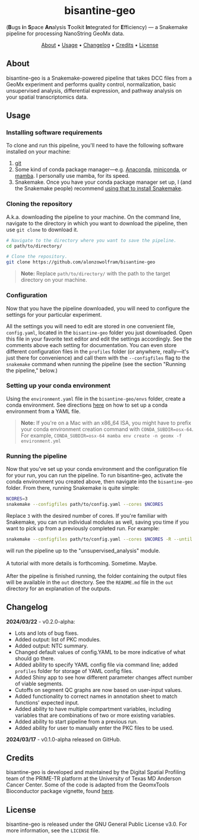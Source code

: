 
<h1 align="center">
  <br>
  <!--<a href="http://www.amitmerchant.com/electron-markdownify"><img src="https://raw.githubusercontent.com/amitmerchant1990/electron-markdownify/master/app/img/markdownify.png" alt="Markdownify" width="200"></a>-->
  <br>
  bisantine-geo
  <br>
</h1>

(<b>B</b>ugs <b>i</b>n <b>S</b>pace <b>An</b>alysis <b>T</b>oolkit <b>In</b>tegrated for <b>E</b>fficiency) — a Snakemake pipeline for processing NanoString GeoMx data.

<!--
<p align="center">
  <a href="https://badge.fury.io/js/electron-markdownify">
    <img src="https://badge.fury.io/js/electron-markdownify.svg"
         alt="Gitter">
  </a>
  <a href="https://gitter.im/amitmerchant1990/electron-markdownify"><img src="https://badges.gitter.im/amitmerchant1990/electron-markdownify.svg"></a>
  <a href="https://saythanks.io/to/bullredeyes@gmail.com">
      <img src="https://img.shields.io/badge/SayThanks.io-%E2%98%BC-1EAEDB.svg">
  </a>
  <a href="https://www.paypal.me/AmitMerchant">
    <img src="https://img.shields.io/badge/$-donate-ff69b4.svg?maxAge=2592000&amp;style=flat">
  </a>
</p>
-->

<p align="center">
  <a href="#about">About</a> •
  <a href="#usage">Usage</a> •
  <a href="#changelog">Changelog</a> •
  <a href="#credits">Credits</a> •
  <a href="#license">License</a>
</p>

## About

bisantine-geo is a Snakemake-powered pipeline that takes DCC files from a GeoMx experiment and performs quality control, normalization, basic unsupervised analysis, differential expression, and pathway analysis on your spatial transcriptomics data. 

## Usage
### Installing software requirements
To clone and run this pipeline, you'll need to have the following software installed on your machine:
1) [git](https://git-scm.com)
2) Some kind of conda package manager—e.g. [Anaconda](https://www.anaconda.com/download), [miniconda](https://docs.anaconda.com/free/miniconda/miniconda-install/), or [mamba](https://mamba.readthedocs.io/en/latest/installation/mamba-installation.html). I personally use mamba, for its speed.
3) Snakemake. Once you have your conda package manager set up, I (and the Snakemake people) recommend [using that to install Snakemake](https://snakemake.readthedocs.io/en/stable/getting_started/installation.html).

### Cloning the repository
A.k.a. downloading the pipeline to your machine. 
On the command line, navigate to the directory in which you want to download the pipeline, then use `git clone` to download it.
```bash
# Navigate to the directory where you want to save the pipeline.
cd path/to/directory/

# Clone the repository.
git clone https://github.com/alonzowolfram/bisantine-geo
```
> **Note:**
> Replace `path/to/directory/` with the path to the target directory on your machine.

### Configuration
Now that you have the pipeline downloaded, you will need to configure the settings for your particular experiment. 

All the settings you will need to edit are stored in one convenient file, `config.yaml`, located in the `bisantine-geo` folder you just downloaded. Open this file in your favorite text editor and edit the settings accordingly. See the comments above each setting for documentation. You can even store different configuration files in the `profiles` folder (or anywhere, really—it's just there for convenience) and call them with the `--configfiles` flag to the `snakemake` command when running the pipeline (see the section "Running the pipeline," below.)

### Setting up your conda environment
Using the `environment.yaml` file in the `bisantine-geo/envs` folder, create a conda environment. See directions [here](https://docs.conda.io/projects/conda/en/latest/user-guide/tasks/manage-environments.html) on how to set up a conda environment from a YAML file. 

> **Note:**
> If you're on a Mac with an x86_64 ISA, you might have to prefix your conda environment creation command with `CONDA_SUBDIR=osx-64`. <br />
> For example, `CONDA_SUBDIR=osx-64 mamba env create -n geomx -f environment.yml`

### Running the pipeline
Now that you've set up your conda environment and the configuration file for your run, you can run the pipeline. To run bisantine-geo, activate the conda environment you created above, then navigate into the `bisantine-geo` folder. From there, running Snakemake is quite simple:

```bash
NCORES=3
snakemake --configfiles path/to/config.yaml --cores $NCORES
```

Replace `3` with the desired number of cores. If you're familiar with Snakemake, you can run individual modules as well, saving you time if you want to pick up from a previously completed run. For example:

```bash
snakemake --configfiles path/to/config.yaml --cores $NCORES -R --until unsupervised_analysis
```
will run the pipeline up to the "unsupervised_analysis" module.
<br />
<br />
A tutorial with more details is forthcoming. Sometime. Maybe. 
<br />
<br />
After the pipeline is finished running, the folder containing the output files will be available in the `out` directory. See the `README.md` file in the `out` directory for an explanation of the outputs. 

## Changelog
<b>2024/03/22</b> - v0.2.0-alpha:
* Lots and lots of bug fixes.
* Added output: list of PKC modules.
* Added output: NTC summary.
* Changed default values of config.YAML to be more indicative of what should go there.
* Added ability to specify YAML config file via command line; added `profiles` folder for storage of YAML config files.
* Added Shiny app to see how different parameter changes affect number of viable segments.
* Cutoffs on segment QC graphs are now based on user-input values.
* Added functionality to correct names in annotation sheet to match functions' expected input.
* Added ability to have multiple compartment variables, including variables that are combinations of two or more existing variables.
* Added ability to start pipeline from a previous run. 
* Added ability for user to manually enter the PKC files to be used.

<b>2024/03/17</b> - v0.1.0-alpha released on GitHub.

## Credits

bisantine-geo is developed and maintained by the Digital Spatial Profiling team of the PRIME-TR platform at the University of Texas MD Anderson Cancer Center. Some of the code is adapted from the GeomxTools Bioconductor package vignette, found [here](https://bioconductor.org/packages/devel/workflows/vignettes/GeoMxWorkflows/inst/doc/GeomxTools_RNA-NGS_Analysis.html).

## License

bisantine-geo is released under the GNU General Public License v3.0. For more information, see the `LICENSE` file. 
